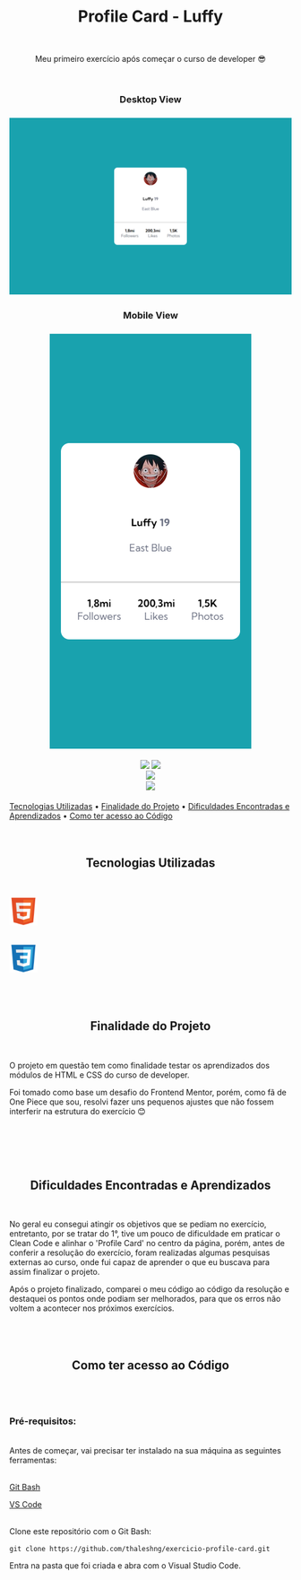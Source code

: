 <h1 align="center">Profile Card - Luffy</h1>
<br>

<p align="center">Meu primeiro exercício após começar o curso de developer 😎</p> 
<br>

<div>
    <h3 align="center"><strong>Desktop View</strong><h3>
    <a href="https://thaleshng.github.io/projeto-pokedex/" target="_blank"><img src="./src/images/Desktop.png" target="_blank"></a> 
</div>

<div align="center">
    <h3 align="center"><strong>Mobile View</strong><h3>
    <a href="https://thaleshng.github.io/projeto-pokedex/" target="_blank"><img src="./src/images/mobile.png" target="_blank"></a> 
</div>

<div align="center">
    <img height=20em src="https://img.shields.io/badge/-HTML-orange?style=plastic"><img>
    <img height=20em src="https://img.shields.io/badge/-CSS-blue?style=plastic"><img>
    <br>
    <img height=20em src="https://img.shields.io/badge/STATUS-FINALIZADO-green?style=plastic"><img>
    <br>
    <img src="https://img.shields.io/github/stars/thaleshng/exercicio-profile-card?style=social"><img>
</div>

<br>


<div aling="center">
    <a href="#tecnologias-utilizadas">Tecnologias Utilizadas</a> •
    <a href="#finalidade-do-projeto">Finalidade do Projeto</a> •
    <a href="#como-ter-acesso-ao-código">Dificuldades Encontradas e Aprendizados</a> •
    <a href="#dificuldades-encontradas-e-aprendizados">Como ter acesso ao Código</a> 
</div>

<br>
<br>

<h2 align="center">Tecnologias Utilizadas</h2>
<br>

[<img alt="HTML" width="50" src="https://raw.githubusercontent.com/devicons/devicon/master/icons/html5/html5-original.svg" target="_blank">](https://www.devmedia.com.br/o-que-e-o-html5/25820)
<br>
<br>

[<img alt="CSS" width="50" src="https://raw.githubusercontent.com/devicons/devicon/master/icons/css3/css3-original.svg" target="_blank">](https://kenzie.com.br/blog/css3/)
<br>
<br>
<br>
<br>

<h2 align="center">Finalidade do Projeto</h2>
<br>

<p> O projeto em questão tem como finalidade testar os aprendizados dos módulos de HTML e CSS do curso de developer.</p> 
<p>Foi tomado como base um desafio do Frontend Mentor, porém, como fã de One Piece que sou, resolvi fazer uns pequenos ajustes que não fossem interferir na estrutura do exercício 😊</p>
<br>
<br>
<br>
<br>

<h2 align="center">Dificuldades Encontradas e Aprendizados</h2>
<br>

<p> No geral eu consegui atingir os objetivos que se pediam no exercício, entretanto, por se tratar do 1°, tive um pouco de dificuldade em praticar o Clean Code e alinhar o 'Profile Card' no centro da página, porém, antes de conferir a resolução do exercício, foram realizadas algumas pesquisas externas ao curso, onde fui capaz de aprender o que eu buscava para assim finalizar o projeto.</p>
<p> Após o projeto finalizado, comparei o meu código ao código da resolução e destaquei os pontos onde podiam ser melhorados, para que os erros não voltem a acontecer nos próximos exercícios.
<br>
<br>
<br>
<br>

<h2 align="center">Como ter acesso ao Código<h2>
<br>

### Pré-requisitos:
<br>
Antes de começar, vai precisar ter instalado na sua máquina as seguintes ferramentas:
<br>
<br>

[Git Bash](https://git-scm.com)

[VS Code](https://code.visualstudio.com)
<br>
<br>

Clone este repositório com o Git Bash:
```
git clone https://github.com/thaleshng/exercicio-profile-card.git
```
Entra na pasta que foi criada e abra com o Visual Studio Code.